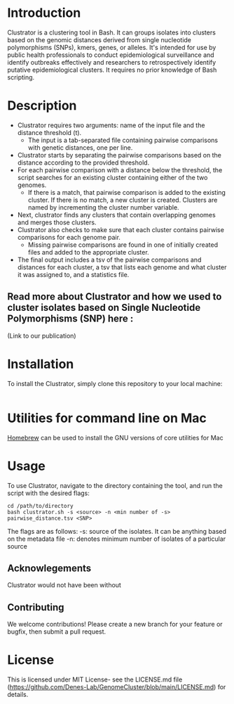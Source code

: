 # Introduction
Clustrator is a clustering tool in Bash. It can groups isolates into clusters based on the genomic distances derived from single nucleotide polymorphisms (SNPs), kmers, genes, or alleles. It's intended for use by public health professionals to conduct epidemiological surveillance and identify outbreaks effectively and researchers to retrospectively identify putative epidemiological clusters. It requires no prior knowledge of Bash scripting.

# Description
- Clustrator requires two arguments: name of the input file and the distance threshold (t). 
  - The input is a tab-separated file containing pairwise comparisons with genetic distances, one per line. 
- Clustrator starts by separating the pairwise comparisons based on the distance according to the provided threshold. 
- For each pairwise comparison with a distance below the threshold, the script searches for an existing cluster containing either of the two genomes. 
  - If there is a match, that pairwise comparison is added to the existing cluster. If there is no match, a new cluster is created. Clusters are named by incrementing the cluster number variable. 
- Next, clustrator finds any clusters that contain overlapping genomes and merges those clusters.
- Clustrator also checks to make sure that each cluster contains pairwise comparisons for each genome pair. 
  - Missing pairwise comparisons are found in one of initially created files and added to the appropriate cluster. 
- The final output includes a tsv of the pairwise comparisons and distances for each cluster, a tsv that lists each genome and what cluster it was assigned to, and a statistics file.


## Read more about Clustrator and how we used to cluster isolates based on Single Nucleotide Polymorphisms (SNP) here :
(Link to our publication)

# Installation
To install the Clustrator, simply clone this repository to your local machine:

``` git clone (link)
```


# Utilities for command line on Mac
[Homebrew](https://brew.sh/) can be used to install the GNU versions of core utilities for Mac


# Usage
To use Clustrator, navigate to the directory containing the tool, and run the script with the desired flags:

```
cd /path/to/directory
bash clustrator.sh -s <source> -n <min number of -s> pairwise_distance.tsv <SNP> 
```
 
The flags are as follows:
-s: source of the isolates. It can be anything based on the metadata file
-n: denotes minimum number of isolates of a particular source 

## Acknowlegements
Clustrator would not have been without

## Contributing
We welcome contributions! Please create a new branch for your feature or bugfix, then submit a pull request.


# License
This is licensed under MIT License- see the LICENSE.md file (https://github.com/Denes-Lab/GenomeCluster/blob/main/LICENSE.md) for details. 
